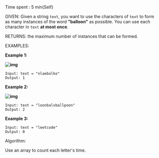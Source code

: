 Time spent :  5 min(Self)

GIVEN: Given a string `text`, you want to use the characters of `text` to form as many instances of the word **"balloon"** as possible. You can use each character in `text` **at most once**.

RETURNS: the maximum number of instances that can be formed.

EXAMPLES:

**Example 1:**

**![img](https://assets.leetcode.com/uploads/2019/09/05/1536_ex1_upd.JPG)**

```
Input: text = "nlaebolko"
Output: 1
```

**Example 2:**

**![img](https://assets.leetcode.com/uploads/2019/09/05/1536_ex2_upd.JPG)**

```
Input: text = "loonbalxballpoon"
Output: 2
```

**Example 3:**

```
Input: text = "leetcode"
Output: 0
```

Algorithm:

Use an array to count each letter's time.